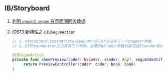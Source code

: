 ## IB/Storyboard

1. [利用 `unwind segue` 在页面间回传数据](https://medium.com/彼得潘的試煉-勇者的-100-道-swift-ios-app-謎題/利用-unwind-segue-將表格選擇的結果回傳-app-功能實作解密-1-c66a731f9380)
2. [iOS13 新特性之 `@IBSegueAction`](https://juejin.cn/post/6844904016376233992)

   ```swift
   // 1、storyboard.instantiateViewController方法多了一个creator参数
   // 2、@IBSegueAction方法具有三个参数。必需的NSCoder参数以及可选的sender和segueIdentifier

   @IBSegueAction
   private func showPreview(coder: NSCoder, sender: Any?, segueIdentifier: String?) -> PreviewController? {
        return PreviewController(coder: coder, book: book)
   }
   ```